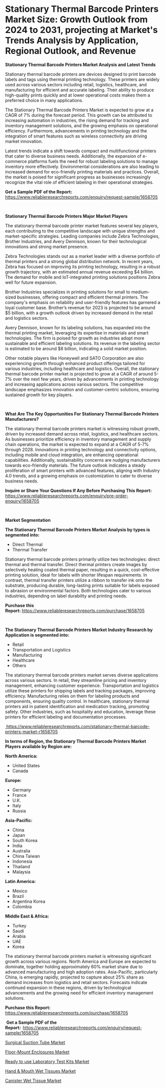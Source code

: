 <p><h1>Stationary Thermal Barcode Printers Market Size: Growth Outlook from 2024 to 2031, projecting at Market's Trends Analysis by Application, Regional Outlook, and Revenue</h1></p><p><strong>Stationary Thermal Barcode Printers Market Analysis and Latest Trends</strong></p>
<p><p>Stationary thermal barcode printers are devices designed to print barcode labels and tags using thermal printing technology. These printers are widely used across various sectors including retail, logistics, healthcare, and manufacturing for efficient and accurate labeling. Their ability to produce high-quality prints quickly and at lower operational costs makes them a preferred choice in many applications.</p><p>The Stationary Thermal Barcode Printers Market is expected to grow at a CAGR of 7% during the forecast period. This growth can be attributed to increasing automation in industries, the rising demand for tracking and inventory management solutions, and the growing emphasis on operational efficiency. Furthermore, advancements in printing technology and the integration of smart features such as wireless connectivity are driving market innovation.</p><p>Latest trends indicate a shift towards compact and multifunctional printers that cater to diverse business needs. Additionally, the expansion of e-commerce platforms fuels the need for robust labeling solutions to manage inventory more effectively. Environmental considerations are also leading to increased demand for eco-friendly printing materials and practices. Overall, the market is poised for significant progress as businesses increasingly recognize the vital role of efficient labeling in their operational strategies.</p></p>
<p><strong>Get a Sample PDF of the Report:&nbsp;</strong> <a href="https://www.reliableresearchreports.com/enquiry/request-sample/1658705?utm_campaign=8&utm_medium=2&utm_source=Github&utm_content=ia&utm_term=28092024&utm_id=stationary-thermal-barcode-printers">https://www.reliableresearchreports.com/enquiry/request-sample/1658705</a></p>
<p>&nbsp;</p>
<p><strong>Stationary Thermal Barcode Printers Major Market Players</strong></p>
<p><p>The stationary thermal barcode printer market features several key players, each contributing to the competitive landscape with unique strengths and market-specific strategies. Leading companies include Zebra Technologies, Brother Industries, and Avery Dennison, known for their technological innovations and strong market presence.</p><p>Zebra Technologies stands out as a market leader with a diverse portfolio of thermal printers and a strong global distribution network. In recent years, Zebra has focused on improving its printing technology, resulting in a robust growth trajectory, with an estimated annual revenue exceeding $4 billion. The demand for mobile and IoT-integrated printing solutions positions Zebra well for future expansion.</p><p>Brother Industries specializes in printing solutions for small to medium-sized businesses, offering compact and efficient thermal printers. The company's emphasis on reliability and user-friendly features has garnered a loyal customer base. Brother’s revenue for 2023 is projected to be around $5 billion, with a growth outlook driven by increased demand in the retail and logistics sectors.</p><p>Avery Dennison, known for its labeling solutions, has expanded into the thermal printing market, leveraging its expertise in materials and smart technologies. The firm is poised for growth as industries adopt more sustainable and efficient labeling solutions. Its revenue in the labeling sector is estimated to be around $8 billion, indicating a solid market position.</p><p>Other notable players like Honeywell and SATO Corporation are also experiencing growth through enhanced product offerings tailored for various industries, including healthcare and logistics. Overall, the stationary thermal barcode printer market is projected to grow at a CAGR of around 5-7% over the next few years, driven by advancements in printing technology and increasing applications across various sectors. The competitive landscape emphasizes innovation and customer-centric solutions, ensuring sustained growth for key players.</p></p>
<p>&nbsp;</p>
<p><strong>What Are The Key Opportunities For Stationary Thermal Barcode Printers Manufacturers?</strong></p>
<p><p>The stationary thermal barcode printers market is witnessing robust growth, driven by increased demand across retail, logistics, and healthcare sectors. As businesses prioritize efficiency in inventory management and supply chain operations, the market is expected to expand at a CAGR of 5-7% through 2028. Innovations in printing technology and connectivity options, including mobile and cloud integration, are enhancing operational capabilities. Additionally, sustainability concerns are nudging manufacturers towards eco-friendly materials. The future outlook indicates a steady proliferation of smart printers with advanced features, aligning with Industry 4.0 trends, and a growing emphasis on customization to cater to diverse business needs.</p></p>
<p><strong>Inquire or Share Your Questions If Any Before Purchasing This Report:</strong> <a href="https://www.reliableresearchreports.com/enquiry/pre-order-enquiry/1658705?utm_campaign=8&utm_medium=2&utm_source=Github&utm_content=ia&utm_term=28092024&utm_id=stationary-thermal-barcode-printers">https://www.reliableresearchreports.com/enquiry/pre-order-enquiry/1658705</a></p>
<p>&nbsp;</p>
<p><strong>Market Segmentation</strong></p>
<p><strong>The Stationary Thermal Barcode Printers Market Analysis by types is segmented into:</strong></p>
<p><ul><li>Direct Thermal</li><li>Thermal Transfer</li></ul></p>
<p><p>Stationary thermal barcode printers primarily utilize two technologies: direct thermal and thermal transfer. Direct thermal printers create images by selectively heating coated thermal paper, resulting in a quick, cost-effective printing solution, ideal for labels with shorter lifespan requirements. In contrast, thermal transfer printers utilize a ribbon to transfer ink onto the substrate, producing durable, long-lasting prints suitable for labels exposed to abrasion or environmental factors. Both technologies cater to various industries, depending on label durability and printing needs.</p></p>
<p><strong>Purchase this Report:&nbsp;</strong><a href="https://www.reliableresearchreports.com/purchase/1658705?utm_campaign=8&utm_medium=2&utm_source=Github&utm_content=ia&utm_term=28092024&utm_id=stationary-thermal-barcode-printers">https://www.reliableresearchreports.com/purchase/1658705</a></p>
<p>&nbsp;</p>
<p><strong>The Stationary Thermal Barcode Printers Market Industry Research by Application is segmented into:</strong></p>
<p><ul><li>Retail</li><li>Transportation and Logistics</li><li>Manufacturing</li><li>Healthcare</li><li>Others</li></ul></p>
<p><p>The stationary thermal barcode printers market serves diverse applications across various sectors. In retail, they streamline pricing and inventory management, enhancing customer experience. Transportation and logistics utilize these printers for shipping labels and tracking packages, improving efficiency. Manufacturing relies on them for labeling products and components, ensuring quality control. In healthcare, stationary thermal printers aid in patient identification and medication tracking, promoting safety. Other industries, such as hospitality and education, leverage these printers for efficient labeling and documentation processes.</p></p>
<p><a href="https://www.reliableresearchreports.com/stationary-thermal-barcode-printers-market-r1658705?utm_campaign=8&utm_medium=2&utm_source=Github&utm_content=ia&utm_term=28092024&utm_id=stationary-thermal-barcode-printers">&nbsp;https://www.reliableresearchreports.com/stationary-thermal-barcode-printers-market-r1658705</a></p>
<p><strong>In terms of Region, the Stationary Thermal Barcode Printers Market Players available by Region are:</strong></p>
<p>
    <p> <strong> North America: </strong>
        <ul>
            <li>United States</li>
            <li>Canada</li>
        </ul>
        </p> 
    <p> <strong> Europe: </strong>
        <ul>
            <li>Germany</li>
            <li>France</li>
            <li>U.K.</li>
            <li>Italy</li>
            <li>Russia</li>
        </ul>
        </p> 
    <p> <strong> Asia-Pacific: </strong>
        <ul>
            <li>China</li>
            <li>Japan</li>
            <li>South Korea</li>
            <li>India</li>
            <li>Australia</li>
            <li>China Taiwan</li>
            <li>Indonesia</li>
            <li>Thailand</li>
            <li>Malaysia</li>
        </ul>
        </p> 
    <p> <strong> Latin America: </strong>
        <ul>
            <li>Mexico</li>
            <li>Brazil</li>
            <li>Argentina Korea</li>
            <li>Colombia</li>
        </ul>
        </p> 
    <p> <strong> Middle East & Africa: </strong>
        <ul>
            <li>Turkey</li>
            <li>Saudi</li>
            <li>Arabia</li>
            <li>UAE</li>
            <li>Korea</li>
        </ul>
    </p>
    </p>
<p><p>The stationary thermal barcode printers market is witnessing significant growth across various regions. North America and Europe are expected to dominate, together holding approximately 60% market share due to advanced manufacturing and high adoption rates. Asia-Pacific, particularly China, is emerging rapidly, projected to capture about 25% share as demand increases from logistics and retail sectors. Forecasts indicate continued expansion in these regions, driven by technological advancements and the growing need for efficient inventory management solutions.</p></p>
<p><strong>Purchase this Report: </strong><a href="https://www.reliableresearchreports.com/purchase/1658705?utm_campaign=8&utm_medium=2&utm_source=Github&utm_content=ia&utm_term=28092024&utm_id=stationary-thermal-barcode-printers">https://www.reliableresearchreports.com/purchase/1658705</a></p>
<p>&nbsp;<strong>Get a Sample PDF of the Report:&nbsp;&nbsp;</strong><a href="https://www.reliableresearchreports.com/enquiry/request-sample/1658705?utm_campaign=8&utm_medium=2&utm_source=Github&utm_content=ia&utm_term=28092024&utm_id=stationary-thermal-barcode-printers">https://www.reliableresearchreports.com/enquiry/request-sample/1658705</a></p>
<p><strong></strong></p>
<p><p><a href="https://www.linkedin.com/pulse/global-surgical-suction-tube-market-trends-analysis-future-u5jwc?utm_campaign=8&utm_medium=2&utm_source=Github&utm_content=ia&utm_term=28092024&utm_id=stationary-thermal-barcode-printers">Surgical Suction Tube Market</a></p><p><a href="https://github.com/AshikRahman665/Market-Research-Report-List-1/blob/main/floor-mount-enclosures-market.md?utm_campaign=8&utm_medium=2&utm_source=Github&utm_content=ia&utm_term=28092024&utm_id=stationary-thermal-barcode-printers">Floor-Mount Enclosures Market</a></p><p><a href="https://www.linkedin.com/pulse/ready-use-laboratory-test-kits-market-global-regional-nxk2c?trackingId=PmPgqv5OT02oKG23C%2FUIFw%3D%3D&utm_campaign=8&utm_medium=2&utm_source=Github&utm_content=ia&utm_term=28092024&utm_id=stationary-thermal-barcode-printers">Ready to use Laboratory Test Kits Market</a></p><p><a href="https://issuu.com/reportprime-2/docs/hand-mouth-wet-tissues-market-size-_cff1c766e9238a?utm_campaign=8&utm_medium=2&utm_source=Github&utm_content=ia&utm_term=28092024&utm_id=stationary-thermal-barcode-printers">Hand & Mouth Wet Tissues Market</a></p><p><a href="https://issuu.com/reportprime-2/docs/canister-wet-tissue-market-size-203_9c31698a5487da?utm_campaign=8&utm_medium=2&utm_source=Github&utm_content=ia&utm_term=28092024&utm_id=stationary-thermal-barcode-printers">Canister Wet Tissue Market</a></p></p>